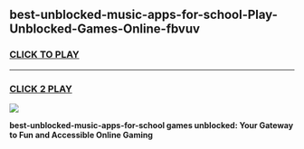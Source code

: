 
## best-unblocked-music-apps-for-school-Play-Unblocked-Games-Online-fbvuv
<h3>
<a href="https://premium76.site?title=best-unblocked-music-apps-for-school&ref=25A">CLICK TO PLAY</a></h3>
<hr>

<h3>
<a href="https://premium76.site?title=best-unblocked-music-apps-for-school&ref=25A">CLICK 2 PLAY</a>
  
</h3>

<a href="https://premium76.site?title=best-unblocked-music-apps-for-school&ref=25A"><img src="https://clearcache.store/games.png"></a>


**best-unblocked-music-apps-for-school games unblocked: Your Gateway to Fun and Accessible Online Gaming**
